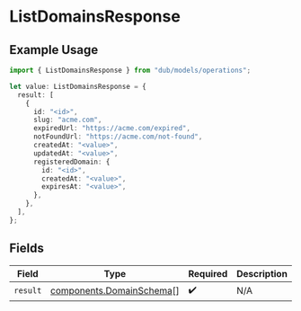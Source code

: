 # ListDomainsResponse

## Example Usage

```typescript
import { ListDomainsResponse } from "dub/models/operations";

let value: ListDomainsResponse = {
  result: [
    {
      id: "<id>",
      slug: "acme.com",
      expiredUrl: "https://acme.com/expired",
      notFoundUrl: "https://acme.com/not-found",
      createdAt: "<value>",
      updatedAt: "<value>",
      registeredDomain: {
        id: "<id>",
        createdAt: "<value>",
        expiresAt: "<value>",
      },
    },
  ],
};
```

## Fields

| Field                                                                | Type                                                                 | Required                                                             | Description                                                          |
| -------------------------------------------------------------------- | -------------------------------------------------------------------- | -------------------------------------------------------------------- | -------------------------------------------------------------------- |
| `result`                                                             | [components.DomainSchema](../../models/components/domainschema.md)[] | :heavy_check_mark:                                                   | N/A                                                                  |